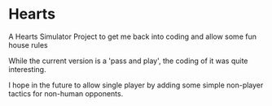 # Hearts

A Hearts Simulator Project to get me back into coding and allow some fun house rules

While the current version is a 'pass and play', the coding of it was quite interesting.

I hope in the future to allow single player by adding some simple non-player tactics for non-human opponents.
